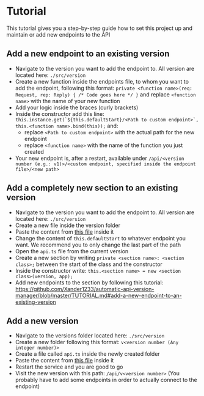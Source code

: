 # Tutorial

This tutorial gives you a step-by-step guide how to set this project up and maintain or add new endpoints to the API

## Add a new endpoint to an existing version

- Navigate to the version you want to add the endpoint to. All version are located here: ``./src/version``
- Create a new function inside the endpoints file, to whom you want to add the endpoint, following this format: ``private <function name>(req: Request, rep: Reply) { /* Code goes here */ }`` and replace `<function name>` with the name of your new function
- Add your logic inside the braces (curly brackets)
- Inside the constructor add this line: ``this.instance.get(`${this.defaultStart}/<Path to custom endpoint>`, this.<function name>.bind(this));`` and:
  - replace `<Path to custom endpoint>` with the actual path for the new endpoint
  - replace ``<function name>`` with the name of the function you just created
- Your new endpoint is, after a restart, available under ``/api/<version number (e.g.: v1)>/<custom endpoint, specified inside the endpoint file>/<new path>``

## Add a completely new section to an existing version

- Navigate to the version you want to add the endpoint to. All version are located here: ``./src/version``
- Create a new file inside the version folder
- Paste the content from [this file](https://github.com/Xander1233/automatic-api-version-manager/blob/master/examples/NewVersionEndpoint.ts) inside it
- Change the content of ``this.defaultStart`` to whatever endpoint you want. We recommend you to only change the last part of the path
- Open the ``api.ts`` file from the current version
- Create a new section by writing ``private <section name>: <section class>;`` between the start of the class and the constructor
- Inside the constructor write: ``this.<section name> = new <section class>(version, app);``
- Add new endpoints to the section by following this tutorial: https://github.com/Xander1233/automatic-api-version-manager/blob/master/TUTORIAL.md#add-a-new-endpoint-to-an-existing-version

## Add a new version

- Navigate to the versions folder located here: ``./src/version``
- Create a new folder following this format: ``v<version number (Any integer number)>``
- Create a file called ``api.ts`` inside the newly created folder
- Paste the content from [this file](https://github.com/Xander1233/automatic-api-version-manager/blob/master/examples/NewVersionIndexFile.ts) inside it
- Restart the service and you are good to go
- Visit the new version with this path: ``/api/v<version number>`` (You probably have to add some endpoints in order to actually connect to the endpoint)
